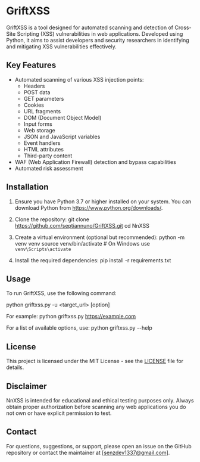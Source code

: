 # GriftXSS

GriftXSS is a tool designed for automated scanning and detection of Cross-Site Scripting (XSS) vulnerabilities in web applications. Developed using Python, it aims to assist developers and security researchers in identifying and mitigating XSS vulnerabilities effectively.

## Key Features

- Automated scanning of various XSS injection points:
  - Headers
  - POST data
  - GET parameters
  - Cookies
  - URL fragments
  - DOM (Document Object Model)
  - Input forms
  - Web storage
  - JSON and JavaScript variables
  - Event handlers
  - HTML attributes
  - Third-party content
- WAF (Web Application Firewall) detection and bypass capabilities
- Automated risk assessment

## Installation

1. Ensure you have Python 3.7 or higher installed on your system. You can download Python from https://www.python.org/downloads/.

2. Clone the repository:
   git clone https://github.com/septiannuno/GriftXSS.git
   cd NnXSS

3. Create a virtual environment (optional but recommended):
   python -m venv venv
   source venv/bin/activate  # On Windows use `venv\Scripts\activate`

4. Install the required dependencies:
   pip install -r requirements.txt

## Usage

To run GriftXSS, use the following command:

python griftxss.py -u <target_url> [option]

For example:
python griftxss.py https://example.com

For a list of available options, use:
python griftxss.py --help


## License

This project is licensed under the MIT License - see the [LICENSE](LICENSE) file for details.

## Disclaimer

NnXSS is intended for educational and ethical testing purposes only. Always obtain proper authorization before scanning any web applications you do not own or have explicit permission to test.

## Contact

For questions, suggestions, or support, please open an issue on the GitHub repository or contact the maintainer at [senzdev1337@gmail.com].
